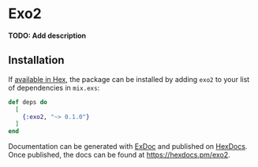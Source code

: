 # Exo2

**TODO: Add description**

## Installation

If [available in Hex](https://hex.pm/docs/publish), the package can be installed
by adding `exo2` to your list of dependencies in `mix.exs`:

```elixir
def deps do
  [
    {:exo2, "~> 0.1.0"}
  ]
end
```

Documentation can be generated with [ExDoc](https://github.com/elixir-lang/ex_doc)
and published on [HexDocs](https://hexdocs.pm). Once published, the docs can
be found at <https://hexdocs.pm/exo2>.

